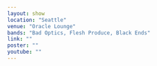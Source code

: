 ```yaml
---
layout: show
location: "Seattle"
venue: "Oracle Lounge"
bands: "Bad Optics, Flesh Produce, Black Ends"
link: ""
poster: ""
youtube: ""
---
```



